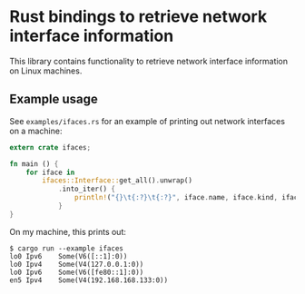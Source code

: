 # Rust bindings to retrieve network interface information

This library contains functionality to retrieve network interface information on Linux machines.

## Example usage

See `examples/ifaces.rs` for an example of printing out network interfaces on a machine:

```rust
extern crate ifaces;

fn main () {
    for iface in
        ifaces::Interface::get_all().unwrap()
            .into_iter() {
                println!("{}\t{:?}\t{:?}", iface.name, iface.kind, iface.addr);
            }
}
```

On my machine, this prints out:

```
$ cargo run --example ifaces
lo0	Ipv6	Some(V6([::1]:0))
lo0	Ipv4	Some(V4(127.0.0.1:0))
lo0	Ipv6	Some(V6([fe80::1]:0))
en5	Ipv4	Some(V4(192.168.168.133:0))
```

